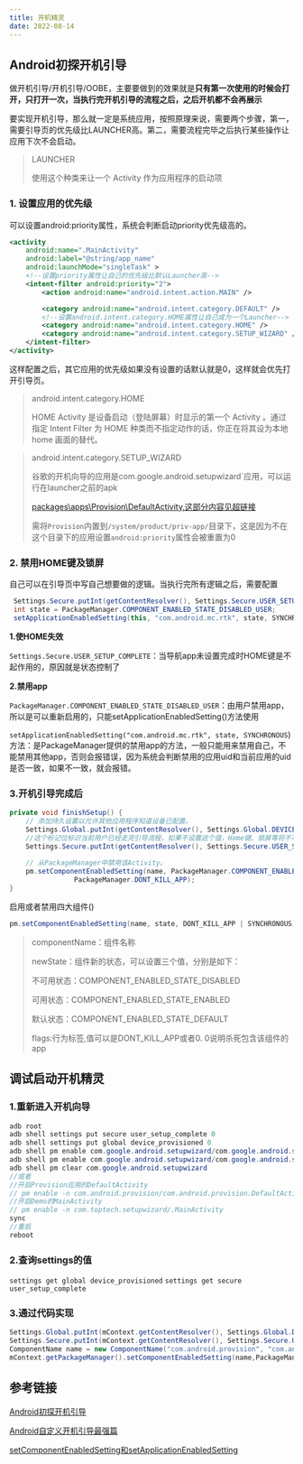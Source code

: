 ```yaml
---
title: 开机精灵
date: 2022-08-14
---
```


## Android初探开机引导

做开机引导/开机引导/OOBE，主要要做到的效果就是**只有第一次使用的时候会打开，只打开一次，当执行完开机引导的流程之后，之后开机都不会再展示**

要实现开机引导，那么就一定是系统应用，按照原理来说，需要两个步骤，第一，需要引导页的优先级比LAUNCHER高。第二，需要流程完毕之后执行某些操作让应用下次不会启动。

> LAUNCHER
>
> 使用这个种类来让一个 Activity 作为应用程序的启动项

### 1. 设置应用的优先级

可以设置android:priority属性，系统会判断启动priority优先级高的。

```xml
<activity
    android:name=".MainActivity"
    android:label="@string/app_name"
    android:launchMode="singleTask" >
    <!--设置priority属性让自己的优先级比默认Launcher高-->
    <intent-filter android:priority="2">
        <action android:name="android.intent.action.MAIN" />

        <category android:name="android.intent.category.DEFAULT" />
        <!--设置android.intent.category.HOME属性让自己成为一个Launcher-->
        <category android:name="android.intent.category.HOME" />
        <category android:name="android.intent.category.SETUP_WIZARD" />
    </intent-filter>
</activity>
```

这样配置之后，其它应用的优先级如果没有设置的话默认就是0，这样就会优先打开引导页。

> android.intent.category.HOME
>
> HOME Activity 是设备启动（登陆屏幕）时显示的第一个 Activity 。通过指定 Intent Filter 为 HOME 种类而不指定动作的话，你正在将其设为本地 home 画面的替代。

> android.intent.category.SETUP_WIZARD
>
> 谷歌的开机向导的应用是com.google.android.setupwizard`应用，可以运行在launcher之前的apk
>
> [packages\apps\Provision\DefaultActivity,这部分内容见超链接](https://www.jianshu.com/p/f31ad1b86f42)
>
> 需将`Provision`内置到`/system/product/priv-app/`目录下，这是因为不在这个目录下的应用设置`android:priority`属性会被重置为0

### 2. 禁用HOME键及锁屏

自己可以在引导页中写自己想要做的逻辑。当执行完所有逻辑之后，需要配置

```java
 Settings.Secure.putInt(getContentResolver(), Settings.Secure.USER_SETUP_COMPLETE, 0);
 int state = PackageManager.COMPONENT_ENABLED_STATE_DISABLED_USER;
 setApplicationEnabledSetting(this, "com.android.mc.rtk", state, SYNCHRONOUS);
```

**1.使HOME失效**

`Settings.Secure.USER_SETUP_COMPLETE`：当导航app未设置完成时HOME键是不起作用的，原因就是状态控制了

**2.禁用app**

`PackageManager.COMPONENT_ENABLED_STATE_DISABLED_USER`：由用户禁用app，所以是可以重新启用的，只能setApplicationEnabledSetting()方法使用

`setApplicationEnabledSetting("com.android.mc.rtk", state, SYNCHRONOUS`)方法：是PackageManager提供的禁用app的方法，一般只能用来禁用自己，不能禁用其他app，否则会报错误，因为系统会判断禁用的应用uid和当前应用的uid是否一致，如果不一致，就会报错。

### 3.开机引导完成后

```java
private void finishSetup() {
    // 添加持久设置以允许其他应用程序知道设备已配置。
    Settings.Global.putInt(getContentResolver(), Settings.Global.DEVICE_PROVISIONED, 1);
    //这个标记位标识当前用户已经走完引导流程，如果不设置这个值，Home键、锁屏等将不可用
    Settings.Secure.putInt(getContentResolver(), Settings.Secure.USER_SETUP_COMPLETE, 1);
    
    // 从PackageManager中禁用该Activity。
    pm.setComponentEnabledSetting(name, PackageManager.COMPONENT_ENABLED_STATE_DISABLED,
                PackageManager.DONT_KILL_APP);
}
```

启用或者禁用四大组件()

```java
pm.setComponentEnabledSetting(name, state, DONT_KILL_APP | SYNCHRONOUS);
```

>  componentName：组件名称 
>
>  newState：组件新的状态，可以设置三个值，分别是如下： 
>
>  不可用状态：COMPONENT_ENABLED_STATE_DISABLED 
>
>  可用状态：COMPONENT_ENABLED_STATE_ENABLED 
>
>  默认状态：COMPONENT_ENABLED_STATE_DEFAULT 
>
>  flags:行为标签,值可以是DONT_KILL_APP或者0. 0说明杀死包含该组件的app 

## 调试启动开机精灵

### 1.重新进入开机向导

```java
adb root
adb shell settings put secure user_setup_complete 0
adb shell settings put global device_provisioned 0
adb shell pm enable com.google.android.setupwizard/com.google.android.setupwizard.SetupWizardActivity
adb shell pm enable com.google.android.setupwizard/com.google.android.setupwizard.deferred.ComponentStateMitigationReceiver
adb shell pm clear com.google.android.setupwizard
//或者
//开启Provision应用的DefaultActivity
// pm enable -n com.android.provision/com.android.provision.DefaultActivity
//开启Demo的MainActivity
// pm enable -n com.toptech.setupwizard/.MainActivity
sync
//重启
reboot
```

### 2.查询settings的值

`settings get global device_provisioned`
`settings get secure user_setup_complete`

### 3.通过代码实现

```java
Settings.Global.putInt(mContext.getContentResolver(), Settings.Global.DEVICE_PROVISIONED, 0);
Settings.Secure.putInt(mContext.getContentResolver(), Settings.Secure.USER_SETUP_COMPLETE, 0);
ComponentName name = new ComponentName("com.android.provision", "com.android.provision.DefaultActivity");
mContext.getPackageManager().setComponentEnabledSetting(name,PackageManager.COMPONENT_ENABLED_STATE_ENABLED, PackageManager.DONT_KILL_APP);
```

## 参考链接

[Android初探开机引导](https://www.jianshu.com/p/6f8e62911d3c)

[Android自定义开机引导最强篇](https://www.jianshu.com/p/f31ad1b86f42)

[setComponentEnabledSetting和setApplicationEnabledSetting](https://blog.csdn.net/StudyOfAndroid/article/details/109678471)
